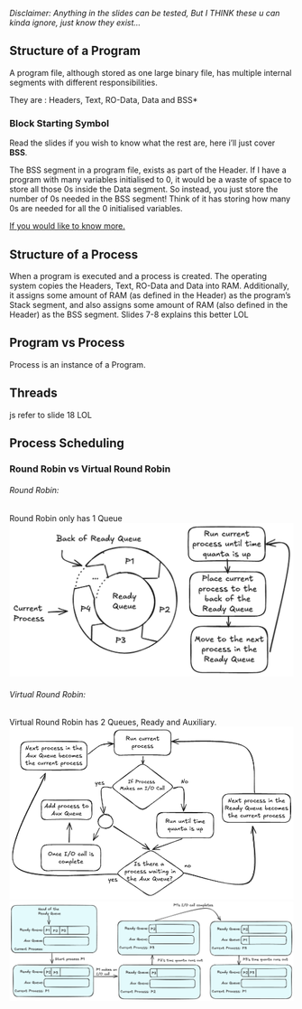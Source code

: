 
_Disclaimer: Anything in the slides can be tested, But I THINK these u can kinda ignore, just know they exist…_
## Structure of a Program
A program file, although stored as one large binary file, has multiple internal segments with different responsibilities.

They are : Headers, Text, RO-Data, Data and BSS*
### Block Starting Symbol
Read the slides if you wish to know what the rest are, here i’ll just cover **BSS**.

The BSS segment in a program file, exists as part of the Header. 
If I have a program with many variables initialised to 0, it would be a waste of space to store all those 0s inside the Data segment. So instead, you just store the number of 0s needed in the BSS segment!
Think of it has storing how many 0s are needed for all the 0 initialised variables.

[If you would like to know more.](./BSS-in-depth.md)
## Structure of a Process
When a program is executed and a process is created. The operating system copies the Headers, Text, RO-Data and Data into RAM. Additionally, it assigns some amount of RAM (as defined in the Header) as the program’s Stack segment, and also assigns some amount of RAM (also defined in the Header) as the BSS segment. Slides 7-8 explains this better LOL
## Program vs Process
Process is an instance of a Program.
## Threads
js refer to slide 18 LOL
## Process Scheduling
### Round Robin vs Virtual Round Robin
###### Round Robin:
Round Robin only has 1 Queue
![](./res/3.Lecture/3.RoundRobin.png)

###### Virtual Round Robin:
Virtual Round Robin has 2 Queues, Ready and Auxiliary.
![](./res/3.Lecture/3.vRoundRobin.png)
![](./res/3.Lecture/3.vRRExample.png)
